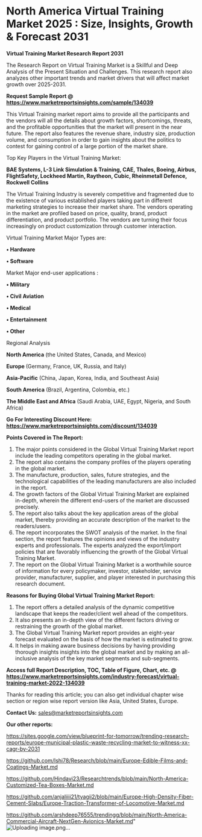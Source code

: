 # North America Virtual Training Market 2025 : Size, Insights, Growth & Forecast 2031

<strong>Virtual Training Market Research Report 2031</strong>

The Research Report on Virtual Training Market is a Skillful and Deep Analysis of the Present Situation and Challenges. This research report also analyzes other important trends and market drivers that will affect market growth over 2025-2031.

<strong>Request Sample Report @ <a href=https://www.marketreportsinsights.com/sample/134039>https://www.marketreportsinsights.com/sample/134039</a></strong>

This Virtual Training market report aims to provide all the participants and the vendors will all the details about growth factors, shortcomings, threats, and the profitable opportunities that the market will present in the near future. The report also features the revenue share, industry size, production volume, and consumption in order to gain insights about the politics to contest for gaining control of a large portion of the market share.

Top Key Players in the Virtual Training Market:

<strong>BAE Systems, L-3 Link Simulation & Training, CAE, Thales, Boeing, Airbus, FlightSafety, Lockheed Martin, Raytheon, Cubic, Rheinmetall Defence, Rockwell Collins</strong>

The Virtual Training Industry is severely competitive and fragmented due to the existence of various established players taking part in different marketing strategies to increase their market share. The vendors operating in the market are profiled based on price, quality, brand, product differentiation, and product portfolio. The vendors are turning their focus increasingly on product customization through customer interaction.

Virtual Training Market Major Types are:

<strong>• Hardware

• Software</strong>

Market Major end-user applications :

<strong>• Military

• Civil Aviation

• Medical

• Entertainment

• Other</strong>

Regional Analysis

</u><strong><b>North America</b></strong> (the United States, Canada, and Mexico)

<strong><b>Europe </b></strong>(Germany, France, UK, Russia, and Italy)

<strong><b>Asia-Pacific</b></strong> (China, Japan, Korea, India, and Southeast Asia)

<strong><b>South America</b></strong> (Brazil, Argentina, Colombia, etc.)

<strong><b>The Middle East and Africa</b></strong> (Saudi Arabia, UAE, Egypt, Nigeria, and South Africa)

<strong>Go For Interesting Discount Here: <a href=https://www.marketreportsinsights.com/discount/134039>https://www.marketreportsinsights.com/discount/134039</a></strong>

<strong>Points Covered in The Report:</strong>
<ol>
  <li>The major points considered in the Global Virtual Training Market report include the leading competitors operating in the global market.</li>
  <li>The report also contains the company profiles of the players operating in the global market.</li>
  <li>The manufacture, production, sales, future strategies, and the technological capabilities of the leading manufacturers are also included in the report.</li>
  <li>The growth factors of the Global Virtual Training Market are explained in-depth, wherein the different end-users of the market are discussed precisely.</li>
  <li>The report also talks about the key application areas of the global market, thereby providing an accurate description of the market to the readers/users.</li>
  <li>The report incorporates the SWOT analysis of the market. In the final section, the report features the opinions and views of the industry experts and professionals. The experts analyzed the export/import policies that are favorably influencing the growth of the Global Virtual Training Market.</li>
  <li>The report on the Global Virtual Training Market is a worthwhile source of information for every policymaker, investor, stakeholder, service provider, manufacturer, supplier, and player interested in purchasing this research document.</li>
</ol>
<strong>Reasons for Buying Global Virtual Training Market Report:</strong>

<ol>
  <li>The report offers a detailed analysis of the dynamic competitive landscape that keeps the reader/client well ahead of the competitors.</li>
  <li>It also presents an in-depth view of the different factors driving or restraining the growth of the global market.</li>
  <li>The Global Virtual Training Market report provides an eight-year forecast evaluated on the basis of how the market is estimated to grow.</li>
  <li>It helps in making aware business decisions by having providing thorough insights insights into the global market and by making an all-inclusive analysis of the key market segments and sub-segments.</li>
</ol>
<strong>Access full Report Description, TOC, Table of Figure, Chart, etc. @ <a href=https://www.marketreportsinsights.com/industry-forecast/virtual-training-market-2022-134039>https://www.marketreportsinsights.com/industry-forecast/virtual-training-market-2022-134039</a></strong>


Thanks for reading this article; you can also get individual chapter wise section or region wise report version like Asia, United States, Europe.

<strong>Contact Us:</strong>
sales@marketreportsinsights.com

<strong>Our other reports:</strong>

<a href=https://sites.google.com/view/blueprint-for-tomorrow/trending-research-reports/europe-municipal-plastic-waste-recycling-market-to-witness-xx-cagr-by-2031>https://sites.google.com/view/blueprint-for-tomorrow/trending-research-reports/europe-municipal-plastic-waste-recycling-market-to-witness-xx-cagr-by-2031</a>

<a href=https://github.com/Ishi78/Research/blob/main/Europe-Edible-Films-and-Coatings-Market.md>https://github.com/Ishi78/Research/blob/main/Europe-Edible-Films-and-Coatings-Market.md</a>

<a href=https://github.com/Hindavi23/Researchtrends/blob/main/North-America-Customized-Tea-Boxes-Market.md>https://github.com/Hindavi23/Researchtrends/blob/main/North-America-Customized-Tea-Boxes-Market.md</a>

<a href=https://github.com/anjaliiii21/tyagii2/blob/main/Europe-High-Density-Fiber-Cement-Slabs/Europe-Traction-Transformer-of-Locomotive-Market.md>https://github.com/anjaliiii21/tyagii2/blob/main/Europe-High-Density-Fiber-Cement-Slabs/Europe-Traction-Transformer-of-Locomotive-Market.md</a>

<a href=https://github.com/arshdeep76555/trendingg/blob/main/North-America-Commercial-Aircraft-NextGen-Avionics-Market.md>https://github.com/arshdeep76555/trendingg/blob/main/North-America-Commercial-Aircraft-NextGen-Avionics-Market.md</a>"
![Uploading image.png…]()
